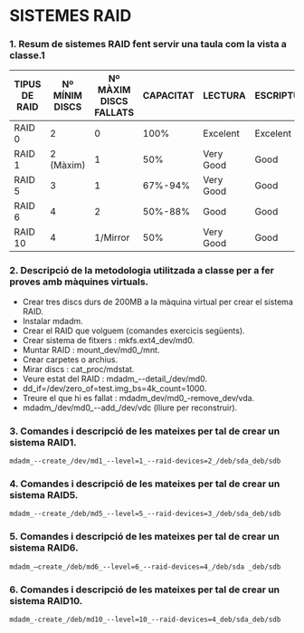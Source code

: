 # SISTEMES RAID

### 1. Resum de sistemes RAID fent servir una taula com la vista a classe.1

| TIPUS DE RAID | Nº MÍNIM DISCS | Nº MÀXIM DISCS FALLATS | CAPACITAT | LECTURA | ESCRIPTURA |
| -------------- | -------------- | ---------------------- | --------- | ------- | ---------- |
|    RAID 0      |     2     |      0      | 100% |Excelent | Excelent |
|RAID 1 | 2 (Màxim) | 1 | 50% |Very Good|  Good |
|RAID 5 |     3     | 1 | 67%-94%|Very Good|    Good    |
|RAID 6 |     4     | 2 | 50%-88% | Good | Good |
|RAID 10|     4     | 1/Mirror | 50% |Very Good| Good |


### 2. Descripció de la metodologia utilitzada a classe per a fer proves amb màquines virtuals.

- Crear tres discs durs de 200MB a la màquina virtual per crear el sistema RAID.
- Instalar mdadm.
- Crear el RAID que volguem (comandes exercicis següents).
- Crear sistema de fitxers : mkfs.ext4_dev/md0.
- Muntar RAID : mount_dev/md0_/mnt.
- Crear carpetes o archius.
- Mirar discs : cat_proc/mdstat.
- Veure estat del RAID : mdadm_--detail_/dev/md0.
- dd_if=/dev/zero_of=test.img_bs=4k_count=1000.
- Treure el que hi es fallat : mdadm_dev/md0_-remove_dev/vda.
- mdadm_/dev/md0_--add_/dev/vdc (lliure per reconstruir).

### 3. Comandes i descripció de les mateixes per tal de crear un sistema RAID1.

    mdadm_--create_/dev/md1_--level=1_--raid-devices=2_/deb/sda_deb/sdb

### 4. Comandes i descripció de les mateixes per tal de crear un sistema RAID5.

    mdadm_--create_/deb/md5_--level=5_--raid-devices=3_/deb/sda_deb/sdb

### 5. Comandes i descripció de les mateixes per tal de crear un sistema RAID6.

    mdadm_–create_/deb/md6_--level=6_--raid-devices=4_/deb/sda _deb/sdb

### 6. Comandes i descripció de les mateixes per tal de crear un sistema RAID10.

    mdadm_-create_/deb/md10_--level=10_--raid-devices=4_deb/sda_deb/sdb
